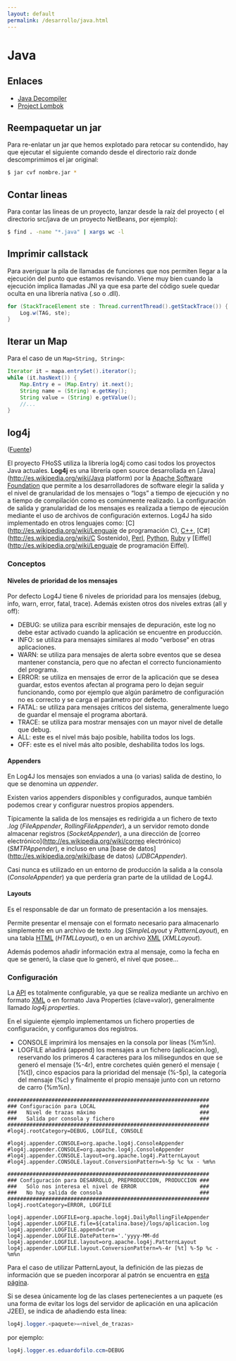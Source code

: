 ```yaml
---
layout: default
permalink: /desarrollo/java.html
---
```


# Java

## Enlaces

* [Java Decompiler](http://jd.benow.ca/)
* [Project Lombok](https://projectlombok.org/)

## Reempaquetar un jar

Para re-enlatar un jar que hemos explotado para retocar su contendido, hay que ejecutar el siguiente comando desde el directorio raíz donde descomprimimos el jar original:

```bash
$ jar cvf nombre.jar *
```

## Contar lineas

Para contar las lineas de un proyecto, lanzar desde la raíz del proyecto ( el directorio src/java de un proyecto NetBeans, por ejemplo):

```bash
$ find . -name "*.java" | xargs wc -l
```

## Imprimir callstack

Para averiguar la pila de llamadas de funciones que nos permiten llegar a la ejecución del punto que estamos revisando. Viene muy bien cuando la ejecución implica llamadas JNI ya que esa parte del código suele quedar oculta en una librería nativa (.so o .dll).

```java
for (StackTraceElement ste : Thread.currentThread().getStackTrace()) {
    Log.w(TAG, ste);
}
```

## Iterar un Map

Para el caso de un `Map<String, String>`:

```java
Iterator it = mapa.entrySet().iterator();
while (it.hasNext()) {
    Map.Entry e = (Map.Entry) it.next();
    String name = (String) e.getKey();
    String value = (String) e.getValue();
    //...
}
```

## log4j

([Fuente](http://es.wikipedia.org/wiki/Log4j))

El proyecto FHoSS utiliza la librería log4j como casi todos los proyectos Java actuales. **Log4j**  es una librería open source desarrollada en [Java](http://es.wikipedia.org/wiki/Java platform) por la [Apache Software Foundation](http://es.wikipedia.org/wiki/Apache_Software_Foundation) que permite a los desarrolladores de software elegir la salida y el nivel de granularidad de los mensajes o “logs” a tiempo de ejecución y no a tiempo de compilación como es comúnmente realizado.  La configuración de salida y granularidad de los mensajes es realizada a tiempo de ejecución mediante el uso de archivos de configuración externos. Log4J ha sido implementado en otros lenguajes como: [C](http://es.wikipedia.org/wiki/Lenguaje de programación C), [C++](http://es.wikipedia.org/wiki/C++), [C#](http://es.wikipedia.org/wiki/C Sostenido), [Perl](http://es.wikipedia.org/wiki/Perl), [Python](http://es.wikipedia.org/wiki/Python), [Ruby](http://es.wikipedia.org/wiki/Ruby) y [Eiffel](http://es.wikipedia.org/wiki/Lenguaje de programación Eiffel).


### Conceptos

#### Niveles de prioridad de los mensajes
Por defecto Log4J tiene 6 niveles de prioridad para los mensajes (debug, info, warn, error, fatal, trace). Además existen otros dos niveles extras (all y off):

*  DEBUG:  se utiliza para escribir mensajes de depuración, este log no debe estar activado cuando la aplicación se encuentre en producción.
*  INFO:  se utiliza para mensajes similares al modo "verbose" en otras aplicaciones.
*  WARN:  se utiliza para mensajes de alerta sobre eventos que se desea mantener constancia, pero que no afectan el correcto funcionamiento del programa.
*  ERROR:  se utiliza en mensajes de error de la aplicación que se desea guardar, estos eventos afectan al programa pero lo dejan seguir funcionando, como por ejemplo que algún parámetro de configuración no es correcto y se carga el parámetro por defecto.
*  FATAL:  se utiliza para mensajes críticos del sistema, generalmente luego de guardar el mensaje el programa abortará.
*  TRACE: se utiliza para mostrar mensajes con un mayor nivel de detalle que debug.
*  ALL: este es el nivel más bajo posible, habilita todos los logs.
*  OFF: este es el nivel más alto posible, deshabilita todos los logs.

#### Appenders

En Log4J los mensajes son enviados a una (o varias) salida de destino, lo que se denomina un *appender*.

Existen varios appenders disponibles y configurados, aunque también podemos crear y configurar nuestros propios appenders.

Típicamente la salida de los mensajes es redirigida a un fichero de texto *.log* (*FileAppender*, *RollingFileAppender*), a un servidor remoto donde almacenar registros (*SocketAppender*), a una dirección de [correo electrónico](http://es.wikipedia.org/wiki/correo electrónico) (*SMTPAppender*), e incluso en una [base de datos](http://es.wikipedia.org/wiki/base de datos) (*JDBCAppender*).

Casi nunca es utilizado en un entorno de producción la salida a la consola (*ConsoleAppender*) ya que perdería gran parte de la utilidad de Log4J.

#### Layouts

Es el responsable de dar un formato de presentación a los mensajes.

Permite presentar el mensaje con el formato necesario para almacenarlo simplemente en un archivo de texto *.log* (*SimpleLayout* y *PatternLayout*), en una tabla [HTML](http://es.wikipedia.org/wiki/HTML) (*HTMLLayout*), o en un archivo [XML](http://es.wikipedia.org/wiki/XML) (*XMLLayout*).

Además podemos añadir información extra al mensaje, como la fecha en que se generó, la clase que lo generó, el nivel que posee...

### Configuración

La [API](http://es.wikipedia.org/wiki/API) es totalmente configurable, ya que se realiza mediante un archivo en formato [XML](http://es.wikipedia.org/wiki/XML) o en formato Java Properties (clave=valor), generalmente llamado *log4j.properties*.

En el siguiente ejemplo implementamos un fichero properties de configuración, y configuramos dos registros.

*  CONSOLE imprimirá los mensajes en la consola por líneas (%m%n).
*  LOGFILE añadirá (append) los mensajes a un fichero (aplicacion.log), reservando los primeros 4 caracteres para los milisegundos en que se generó el mensaje (%-4r), entre corchetes quién generó el mensaje ( [%t]), cinco espacios para la prioridad del mensaje (%-5p), la categoría del mensaje (%c) y finalmente el propio mensaje junto con un retorno de carro (%m%n).

```
################################################################
### Configuración para LOCAL                                 ###
###   Nivel de trazas máximo                                 ###
###   Salida por consola y fichero                           ###
################################################################
#log4j.rootCategory=DEBUG, LOGFILE, CONSOLE

#log4j.appender.CONSOLE=org.apache.log4j.ConsoleAppender
#log4j.appender.CONSOLE=org.apache.log4j.ConsoleAppender
#log4j.appender.CONSOLE.layout=org.apache.log4j.PatternLayout
#log4j.appender.CONSOLE.layout.ConversionPattern=%-5p %c %x - %m%n

################################################################
### Configuración para DESARROLLO, PREPRODUCCION, PRODUCCION ###
###   Sólo nos interesa el nivel de ERROR                    ###
###   No hay salida de consola                               ###
################################################################
log4j.rootCategory=ERROR, LOGFILE

log4j.appender.LOGFILE=org.apache.log4j.DailyRollingFileAppender
log4j.appender.LOGFILE.file=${catalina.base}/logs/aplicacion.log
log4j.appender.LOGFILE.append=true
log4j.appender.LOGFILE.DatePattern='.'yyyy-MM-dd
log4j.appender.LOGFILE.layout=org.apache.log4j.PatternLayout
log4j.appender.LOGFILE.layout.ConversionPattern=%-4r [%t] %-5p %c - %m%n
```

Para el caso de utilizar PatternLayout, la definición de las piezas de información que se pueden incorporar al patrón se encuentra en [esta página](http://logging.apache.org/log4j/1.2/apidocs/org/apache/log4j/PatternLayout.html).

Si se desea únicamente log de las clases pertenecientes a un paquete (es una forma de evitar los logs del servidor de aplicación en una aplicación J2EE), se indica de añadiendo esta línea:

```java
log4j.logger.<paquete>=<nivel_de_trazas>
```
por ejemplo:

```java
log4j.logger.es.eduardofilo.ccm=DEBUG
```
